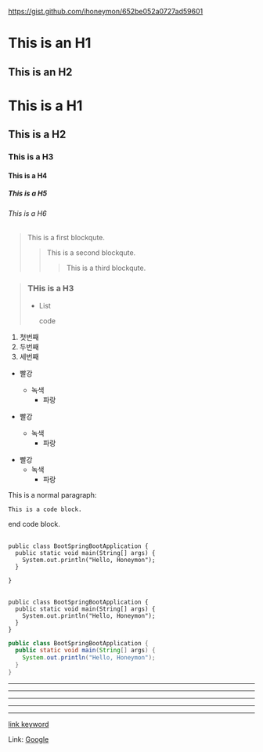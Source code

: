 https://gist.github.com/ihoneymon/652be052a0727ad59601


This is an H1
=============


This is an H2
-------------


# This is a H1
## This is a H2
### This is a H3
#### This is a H4
##### This is a H5
###### This is a H6


> This is a first blockqute.
> > This is a second blockqute.
> > >This is a third blockqute.


> ### THis is a H3
>   * List
> 
>     code


1. 첫번째
2. 두번째
3. 세번째

* 빨강
  * 녹색
    * 파랑
   
* 빨강
  * 녹색
    * 파랑
   
- 빨강
  - 녹색
    - 파랑
   
This is a normal paragraph:

    This is a code block.

end code block.


<pre>
 <code>
public class BootSpringBootApplication {
  public static void main(String[] args) {
    System.out.println("Hello, Honeymon");
  }

}
</code>
</pre>


```
public class BootSpringBootApplication {
  public static void main(String[] args) {
    System.out.println("Hello, Honeymon");
  }
}
```


```java
public class BootSpringBootApplication {
  public static void main(String[] args) {
    System.out.println("Hello, Honeymon");
  }
}
```

* * *
***
*****
- - -
--------------------------------------


[link keyword][id]

[id]: URL "Optional Title here"

Link: [Google][googlelink]

[googlelink]: https://google.com "Go google"
